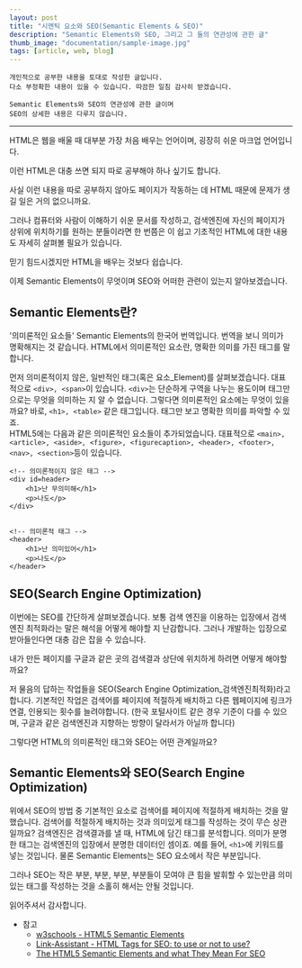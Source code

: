 ```yaml
---
layout: post
title: "시멘틱 요소와 SEO(Semantic Elements & SEO)"
description: "Semantic Elements와 SEO, 그리고 그 둘의 연관성에 관한 글"
thumb_image: "documentation/sample-image.jpg"
tags: [article, web, blog]
---
```


    개인적으로 공부한 내용을 토대로 작성한 글입니다.  
    다소 부정확한 내용이 있을 수 있습니다. 따끔한 일침 감사히 받겠습니다.

    Semantic Elements와 SEO의 연관성에 관한 글이며
    SEO의 상세한 내용은 다루지 않습니다.
---
HTML은 웹을 배울 때 대부분 가장 처음 배우는 언어이며, 굉장히 쉬운 마크업 언어입니다.

이런 HTML은 대충 쓰면 되지 따로 공부해야 하나 싶기도 합니다.

사실 이런 내용을 따로 공부하지 않아도 페이지가 작동하는 데 HTML 때문에 문제가 생길 일은 거의 없으니까요.

그러나 컴퓨터와 사람이 이해하기 쉬운 문서를 작성하고, 검색엔진에 자신의 페이지가 상위에 위치하기를 원하는 분들이라면 한 번쯤은 이 쉽고 기초적인 HTML에 대한 내용도 자세히 살펴볼 필요가 있습니다.

믿기 힘드시겠지만 HTML을 배우는 것보다 쉽습니다.

이제 Semantic Elements이 무엇이며 SEO와 어떠한 관련이 있는지 알아보겠습니다.



## Semantic Elements란?

'의미론적인 요소들'
 Semantic Elements의 한국어 번역입니다. 번역을 보니 의미가 명확해지는 것 같습니다.
 HTML에서 의미론적인 요소란, 명확한 의미를 가진 태그를 말합니다.

먼저 의미론적이지 않은, 일반적인 태그(혹은 요소_Element)를 살펴보겠습니다.
대표적으로 ```<div>, <span>```이 있습니다.
```<div>```는 단순하게 구역을 나누는 용도이며 태그만으로는 무엇을 의미하는 지 알 수 없습니다.
 그렇다면 의미론적인 요소에는 무엇이 있을까요?
 바로, ```<h1>, <table>``` 같은 태그입니다. 태그만 보고 명확한 의미를 파악할 수 있죠.  
 HTML5에는 다음과 같은 의미론적인 요소들이 추가되었습니다. 
 대표적으로 ```<main>, <article>, <aside>, <figure>, <figurecaption>, <header>, <footer>, <nav>, <section>```등이 있습니다.

    <!-- 의미론적이지 않은 태그 -->
    <div id=header>
    	<h1>난 무의미해</h1>
    	<p>나도</p>
    </div>
    
    
    <!-- 의미론적 태그 -->
    <header>
        <h1>난 의미있어</h1>
        <p>나도</p>
    </header>



## SEO(Search Engine Optimization)

 이번에는 SEO를 간단하게 살펴보겠습니다.
 보통 검색 엔진을 이용하는 입장에서 검색 엔진 최적화라는 말은 해석을 어떻게 해야할 지 난감합니다.
 그러나 개발하는 입장으로 받아들인다면 대충 감은 잡을 수 있습니다.

 내가 만든 페이지를 구글과 같은 곳의 검색결과 상단에 위치하게 하려면 어떻게 해야할까요?

 저 물음의 답하는 작업들을 SEO(Search Engine Optimization_검색엔진최적화)라고 합니다.
 기본적인 작업은 검색어를 페이지에 적절하게 배치하고 다른 웹페이지에 링크가 연결, 인용되는 횟수를 늘려야합니다.
 (한국 포털사이트 같은 경우 기준이 다를 수 있으며, 구글과 같은 검색엔진과 지향하는 방향이 달라서가 아닐까 합니다) 

그렇다면 HTML의 의미론적인 태그와 SEO는 어떤 관계일까요?



## Semantic Elements와 SEO(Search Engine Optimization)
 위에서 SEO의 방법 중 기본적인 요소로 검색어를 페이지에 적절하게 배치하는 것을 말했습니다. 
 검색어를 적절하게 배치하는 것과 의미있게 태그를 작성하는 것이 무슨 상관일까요?
 검색엔진은 검색결과를 낼 때, HTML에 담긴 태그를 분석합니다.
 의미가 분명한 태그는 검색엔진의 입장에서 분명한 데이터인 셈이죠.
 예를 들어, ```<h1>```에 키워드를 넣는 것입니다.
 물론 Semantic Elements는 SEO 요소에서 작은 부분입니다.

그러나 SEO는 작은 부분, 부분, 부분, 부분들이 모여야 큰 힘을 발휘할 수 있는만큼 의미있는
태그를 작성하는 것을 소홀히 해서는 안될 것입니다.

읽어주셔서 감사합니다.

- 참고
    - [w3schools - HTML5 Semantic Elements](https://www.w3schools.com/html/html5_semantic_elements.asp)
    - [Link-Assistant - HTML Tags for SEO: to use or not to use?](https://www.link-assistant.com/news/html-meta-tags-for-seo.html)
    - [The HTML5 Semantic Elements and what They Mean For SEO](https://www.inboundnow.com/html5-semantic-elements-mean-seo/)
